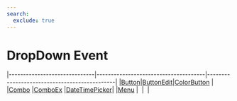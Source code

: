 ```yaml
---
search:
  exclude: true
---
```


<h1 class="heading"><span class="name">DropDown Event</span></h1>

|------------------------------|--------------------------------------|----------------------------------------------|
|[Button](../objects/button.md)|[ButtonEdit](../objects/buttonedit.md)|[ColorButton](../objects/colorbutton.md)      |
|[Combo](../objects/combo.md)  |[ComboEx](../objects/comboex.md)      |[DateTimePicker](../objects/datetimepicker.md)|
|[Menu](../objects/menu.md)    |&nbsp;                                |&nbsp;                                        |
